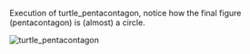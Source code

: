 Execution of turtle_pentacontagon, notice how the final figure (pentacontagon) is (almost) a circle.

![turtle_pentacontagon](https://user-images.githubusercontent.com/47264501/112292453-1ab67100-8cb7-11eb-843a-a11ad9844701.gif)
